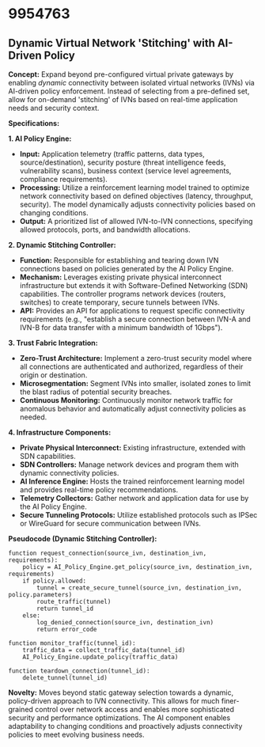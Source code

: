 # 9954763

## Dynamic Virtual Network 'Stitching' with AI-Driven Policy

**Concept:** Expand beyond pre-configured virtual private gateways by enabling *dynamic* connectivity between isolated virtual networks (IVNs) via AI-driven policy enforcement. Instead of selecting from a pre-defined set, allow for on-demand 'stitching' of IVNs based on real-time application needs and security context.

**Specifications:**

**1. AI Policy Engine:**

*   **Input:** Application telemetry (traffic patterns, data types, source/destination), security posture (threat intelligence feeds, vulnerability scans), business context (service level agreements, compliance requirements).
*   **Processing:** Utilize a reinforcement learning model trained to optimize network connectivity based on defined objectives (latency, throughput, security). The model dynamically adjusts connectivity policies based on changing conditions.
*   **Output:**  A prioritized list of allowed IVN-to-IVN connections, specifying allowed protocols, ports, and bandwidth allocations.

**2. Dynamic Stitching Controller:**

*   **Function:**  Responsible for establishing and tearing down IVN connections based on policies generated by the AI Policy Engine.
*   **Mechanism:** Leverages existing private physical interconnect infrastructure but extends it with Software-Defined Networking (SDN) capabilities.  The controller programs network devices (routers, switches) to create temporary, secure tunnels between IVNs.
*   **API:** Provides an API for applications to request specific connectivity requirements (e.g., "establish a secure connection between IVN-A and IVN-B for data transfer with a minimum bandwidth of 1Gbps").

**3. Trust Fabric Integration:**

*   **Zero-Trust Architecture:** Implement a zero-trust security model where all connections are authenticated and authorized, regardless of their origin or destination.
*   **Microsegmentation:** Segment IVNs into smaller, isolated zones to limit the blast radius of potential security breaches.
*   **Continuous Monitoring:** Continuously monitor network traffic for anomalous behavior and automatically adjust connectivity policies as needed.

**4. Infrastructure Components:**

*   **Private Physical Interconnect:** Existing infrastructure, extended with SDN capabilities.
*   **SDN Controllers:** Manage network devices and program them with dynamic connectivity policies.
*   **AI Inference Engine:**  Hosts the trained reinforcement learning model and provides real-time policy recommendations.
*   **Telemetry Collectors:** Gather network and application data for use by the AI Policy Engine.
*   **Secure Tunneling Protocols:** Utilize established protocols such as IPSec or WireGuard for secure communication between IVNs.

**Pseudocode (Dynamic Stitching Controller):**

```
function request_connection(source_ivn, destination_ivn, requirements):
    policy = AI_Policy_Engine.get_policy(source_ivn, destination_ivn, requirements)
    if policy.allowed:
        tunnel = create_secure_tunnel(source_ivn, destination_ivn, policy.parameters)
        route_traffic(tunnel)
        return tunnel_id
    else:
        log_denied_connection(source_ivn, destination_ivn)
        return error_code

function monitor_traffic(tunnel_id):
    traffic_data = collect_traffic_data(tunnel_id)
    AI_Policy_Engine.update_policy(traffic_data)

function teardown_connection(tunnel_id):
    delete_tunnel(tunnel_id)
```

**Novelty:**  Moves beyond static gateway selection towards a dynamic, policy-driven approach to IVN connectivity. This allows for much finer-grained control over network access and enables more sophisticated security and performance optimizations. The AI component enables adaptability to changing conditions and proactively adjusts connectivity policies to meet evolving business needs.